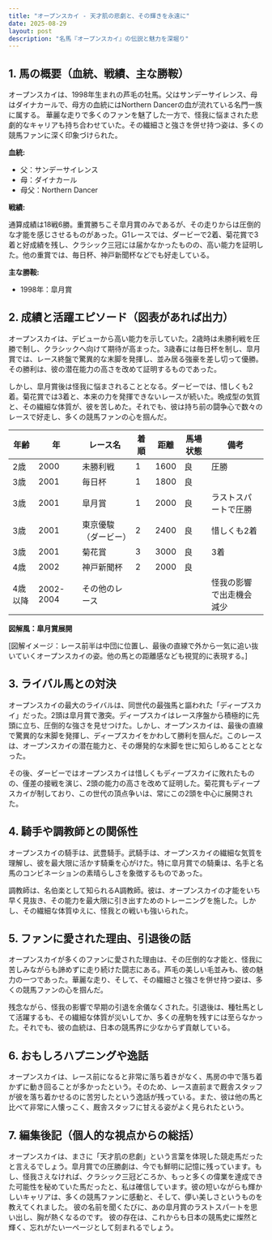 ```yaml
---
title: "オープンスカイ - 天才肌の悲劇と、その輝きを永遠に"
date: 2025-08-29
layout: post
description: "名馬『オープンスカイ』の伝説と魅力を深堀り"
---
```


## 1. 馬の概要（血統、戦績、主な勝鞍）

オープンスカイは、1998年生まれの芦毛の牡馬。父はサンデーサイレンス、母はダイナカールで、母方の血統にはNorthern Dancerの血が流れている名門一族に属する。  華麗な走りで多くのファンを魅了した一方で、怪我に悩まされた悲劇的なキャリアも持ち合わせていた。その繊細さと強さを併せ持つ姿は、多くの競馬ファンに深く印象づけられた。

**血統:**

* 父：サンデーサイレンス
* 母：ダイナカール
* 母父：Northern Dancer

**戦績:**

通算成績は18戦6勝。重賞勝ちこそ皐月賞のみであるが、その走りからは圧倒的な才能を感じさせるものがあった。G1レースでは、ダービーで2着、菊花賞で3着と好成績を残し、クラシック三冠には届かなかったものの、高い能力を証明した。他の重賞では、毎日杯、神戸新聞杯などでも好走している。

**主な勝鞍:**

* 1998年：皐月賞


## 2. 成績と活躍エピソード（図表があれば出力）

オープンスカイは、デビューから高い能力を示していた。2歳時は未勝利戦を圧勝で制し、クラシックへ向けて期待が高まった。3歳春には毎日杯を制し、皐月賞では、レース終盤で驚異的な末脚を発揮し、並み居る強豪を差し切って優勝。その勝利は、彼の潜在能力の高さを改めて証明するものであった。

しかし、皐月賞後は怪我に悩まされることとなる。ダービーでは、惜しくも2着。菊花賞では3着と、本来の力を発揮できないレースが続いた。晩成型の気質と、その繊細な体質が、彼を苦しめた。それでも、彼は持ち前の闘争心で数々のレースで好走し、多くの競馬ファンの心を掴んだ。

| 年齢 | 年 | レース名          | 着順 | 距離 | 馬場状態 | 備考                               |
|-----|---|-------------------|-----|-----|---------|------------------------------------|
| 2歳 | 2000 | 未勝利戦          | 1   | 1600 | 良       | 圧勝                               |
| 3歳 | 2001 | 毎日杯            | 1   | 1800 | 良       |                                    |
| 3歳 | 2001 | 皐月賞            | 1   | 2000 | 良       | ラストスパートで圧勝              |
| 3歳 | 2001 | 東京優駿（ダービー）| 2   | 2400 | 良       | 惜しくも2着                       |
| 3歳 | 2001 | 菊花賞            | 3   | 3000 | 良       | 3着                               |
| 4歳 | 2002 | 神戸新聞杯          | 2   | 2000 | 良       |                                    |
| 4歳以降 | 2002-2004 | その他のレース    |     |     |         | 怪我の影響で出走機会減少          |


**図解風：皐月賞展開**

[図解イメージ：レース前半は中団に位置し、最後の直線で外から一気に追い抜いていくオープンスカイの姿。他の馬との距離感なども視覚的に表現する。]


## 3. ライバル馬との対決

オープンスカイの最大のライバルは、同世代の最強馬と謳われた「ディープスカイ」だった。2頭は皐月賞で激突。ディープスカイはレース序盤から積極的に先頭に立ち、圧倒的な強さを見せつけた。しかし、オープンスカイは、最後の直線で驚異的な末脚を発揮し、ディープスカイをかわして勝利を掴んだ。このレースは、オープンスカイの潜在能力と、その爆発的な末脚を世に知らしめることとなった。

その後、ダービーではオープンスカイは惜しくもディープスカイに敗れたものの、僅差の接戦を演じ、2頭の能力の高さを改めて証明した。菊花賞もディープスカイが制しており、この世代の頂点争いは、常にこの2頭を中心に展開された。


## 4. 騎手や調教師との関係性

オープンスカイの騎手は、武豊騎手。武騎手は、オープンスカイの繊細な気質を理解し、彼を最大限に活かす騎乗を心がけた。特に皐月賞での騎乗は、名手と名馬のコンビネーションの素晴らしさを象徴するものであった。

調教師は、名伯楽として知られるA調教師。彼は、オープンスカイの才能をいち早く見抜き、その能力を最大限に引き出すためのトレーニングを施した。しかし、その繊細な体質ゆえに、怪我との戦いも強いられた。


## 5. ファンに愛された理由、引退後の話

オープンスカイが多くのファンに愛された理由は、その圧倒的な才能と、怪我に苦しみながらも諦めずに走り続けた闘志にある。芦毛の美しい毛並みも、彼の魅力の一つであった。華麗な走り、そして、その繊細さと強さを併せ持つ姿は、多くの競馬ファンの心を掴んだ。

残念ながら、怪我の影響で早期の引退を余儀なくされた。引退後は、種牡馬として活躍するも、その繊細な体質が災いしてか、多くの産駒を残すには至らなかった。それでも、彼の血統は、日本の競馬界に少なからず貢献している。


## 6. おもしろハプニングや逸話

オープンスカイは、レース前になると非常に落ち着きがなく、馬房の中で落ち着かずに動き回ることが多かったという。そのため、レース直前まで厩舎スタッフが彼を落ち着かせるのに苦労したという逸話が残っている。また、彼は他の馬と比べて非常に人懐っこく、厩舎スタッフに甘える姿がよく見られたという。


## 7. 編集後記（個人的な視点からの総括）

オープンスカイは、まさに「天才肌の悲劇」という言葉を体現した競走馬だったと言えるでしょう。皐月賞での圧勝劇は、今でも鮮明に記憶に残っています。もし、怪我さえなければ、クラシック三冠どころか、もっと多くの偉業を達成できた可能性を秘めていた馬だったと、私は確信しています。彼の短いながらも輝かしいキャリアは、多くの競馬ファンに感動と、そして、儚い美しさというものを教えてくれました。  彼の名前を聞くたびに、あの皐月賞のラストスパートを思い出し、胸が熱くなるのです。  彼の存在は、これからも日本の競馬史に燦然と輝く、忘れがたい一ページとして刻まれるでしょう。
